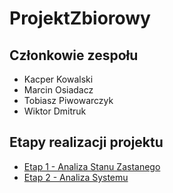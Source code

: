 # ProjektZbiorowy

## Członkowie zespołu
* Kacper Kowalski
* Marcin Osiadacz
* Tobiasz Piwowarczyk
* Wiktor Dmitruk

## Etapy realizacji projektu
* [Etap 1 - Analiza Stanu Zastanego](./Documentation/Etap_01_FINAL.pdf)
* [Etap 2 - Analiza Systemu](./Documentation/Etap_02_FINAL_v2.pdf)